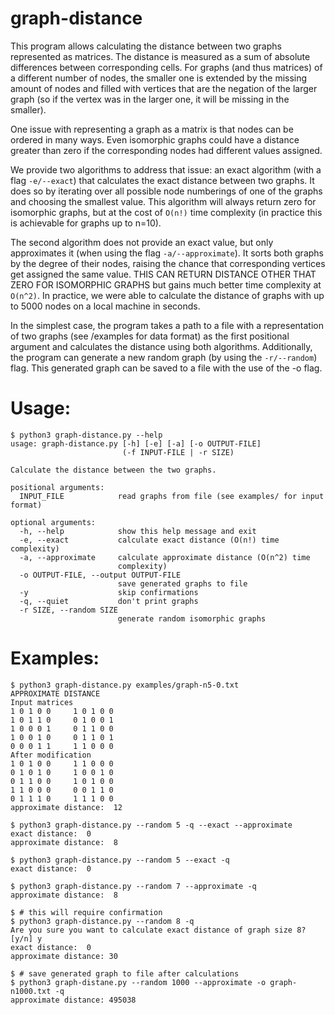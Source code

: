 # graph-distance
This program allows calculating the distance between two graphs represented as matrices.
The distance is measured as a sum of absolute differences between corresponding cells.
For graphs (and thus matrices) of a different number of nodes, the smaller one is extended by the missing amount of nodes
and filled with vertices that are the negation of the larger graph (so if the vertex was in the larger one, it will be missing in the smaller).

One issue with representing a graph as a matrix is that nodes can be ordered in many ways.
Even isomorphic graphs could have a distance greater than zero if the corresponding nodes had different values assigned.

We provide two algorithms to address that issue: an exact algorithm (with a flag `-e/--exact`) that calculates the exact distance between two graphs.
It does so by iterating over all possible node numberings of one of the graphs and choosing the smallest value.
This algorithm will always return zero for isomorphic graphs, but at the cost of `O(n!)` time complexity (in practice this is achievable for graphs up to n=10).

The second algorithm does not provide an exact value, but only approximates it (when using the flag `-a/--approximate`).
It sorts both graphs by the degree of their nodes, raising the chance that corresponding vertices get assigned the same value.
THIS CAN RETURN DISTANCE OTHER THAT ZERO FOR ISOMORPHIC GRAPHS but gains much better time complexity at `O(n^2)`.
In practice, we were able to calculate the distance of graphs with up to 5000 nodes on a local machine in seconds.

In the simplest case, the program takes a path to a file with a representation of two graphs (see /examples for data format) as the first positional argument
and calculates the distance using both algorithms.
Additionally, the program can generate a new random graph (by using the `-r/--random`) flag. This generated graph can be saved to a file with the use of the -o flag.

# Usage:
```
$ python3 graph-distance.py --help
usage: graph-distance.py [-h] [-e] [-a] [-o OUTPUT-FILE]
                         (-f INPUT-FILE | -r SIZE)

Calculate the distance between the two graphs.

positional arguments:
  INPUT_FILE            read graphs from file (see examples/ for input format)

optional arguments:
  -h, --help            show this help message and exit
  -e, --exact           calculate exact distance (O(n!) time complexity)
  -a, --approximate     calculate approximate distance (O(n^2) time
                        complexity)
  -o OUTPUT-FILE, --output OUTPUT-FILE
                        save generated graphs to file
  -y                    skip confirmations
  -q, --quiet           don't print graphs
  -r SIZE, --random SIZE
                        generate random isomorphic graphs
```

# Examples:
```
$ python3 graph-distance.py examples/graph-n5-0.txt
APPROXIMATE DISTANCE
Input matrices
1 0 1 0 0     1 0 1 0 0
1 0 1 1 0     0 1 0 0 1
1 0 0 0 1     0 1 1 0 0
1 0 0 1 0     0 1 1 0 1
0 0 0 1 1     1 1 0 0 0
After modification
1 0 1 0 0     1 1 0 0 0
0 1 0 1 0     1 0 0 1 0
0 1 1 0 0     1 0 1 0 0
1 1 0 0 0     0 0 1 1 0
0 1 1 1 0     1 1 1 0 0
approximate distance:  12

$ python3 graph-distance.py --random 5 -q --exact --approximate
exact distance:  0
approximate distance:  8

$ python3 graph-distance.py --random 5 --exact -q
exact distance:  0

$ python3 graph-distance.py --random 7 --approximate -q
approximate distance:  8

$ # this will require confirmation
$ python3 graph-distance.py --random 8 -q
Are you sure you want to calculate exact distance of graph size 8? [y/n] y
exact distance:  0
approximate distance: 30 

$ # save generated graph to file after calculations
$ python3 graph-distane.py --random 1000 --approximate -o graph-n1000.txt -q
approximate distance: 495038
```

